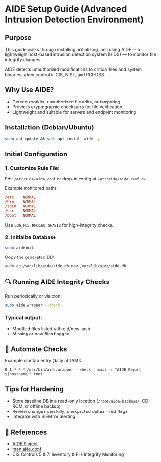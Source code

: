 # AIDE Setup Guide (Advanced Intrusion Detection Environment)

## Purpose
This guide walks through installing, initializing, and using AIDE — a lightweight host-based intrusion detection system (HIDS) — to monitor file integrity changes.

AIDE detects unauthorized modifications to critical files and system binaries, a key control in CIS, NIST, and PCI-DSS.

## Why Use AIDE?
- Detects rootkits, unauthorized file edits, or tampering
- Provides cryptographic checksums for file verification
- Lightweight and suitable for servers and endpoint monitoring

## Installation (Debian/Ubuntu)
```bash
sudo apt update && sudo apt install aide -y
```

## Initial Configuration
### 1. Customize Rule File:
Edit `/etc/aide/aide.conf` or drop-in config at `/etc/aide/aide.conf.d/`

Example monitored paths:
```conf
/etc    NORMAL
/bin    NORMAL
/sbin   NORMAL
/usr    NORMAL
/boot   NORMAL
```
Use `LOG_MD5`, `RMD160`, `SHA512` for high-integrity checks.

### 2. Initialize Database
```bash
sudo aideinit
```
Copy the generated DB:
```bash
sudo cp /var/lib/aide/aide.db.new /var/lib/aide/aide.db
```

## 🔍 Running AIDE Integrity Checks
Run periodically or via cron:
```bash
sudo aide.wrapper --check
```

### Typical output:
- Modified files listed with old/new hash
- Missing or new files flagged

## 🔁 Automate Checks
Example crontab entry (daily at 1AM):
```cron
0 1 * * * /usr/bin/aide.wrapper --check | mail -s "AIDE Report $(hostname)" root
```

## Tips for Hardening
- Store baseline DB in a read-only location (`/root/aide-backups/`, CD-ROM, or offline backup)
- Review changes carefully; unexpected deltas = red flags
- Integrate with SIEM for alerting

## 📎 References
- [AIDE Project](https://aide.github.io/)
- [man aide.conf](https://man7.org/linux/man-pages/man5/aide.conf.5.html)
- CIS Controls 5 & 7: Inventory & File Integrity Monitoring

